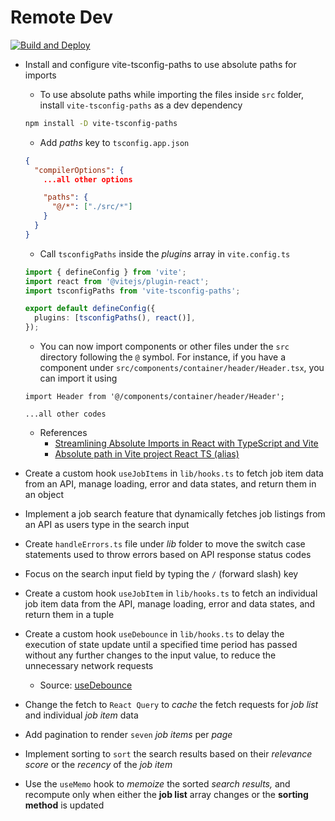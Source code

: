 # Remote Dev

[![Build and Deploy](https://github.com/anmolshah80/rmtdev/actions/workflows/deploy_production.yml/badge.svg)](https://github.com/anmolshah80/rmtdev/actions/workflows/deploy_production.yml)

- Install and configure vite-tsconfig-paths to use absolute paths for imports

  - To use absolute paths while importing the files inside `src` folder, install `vite-tsconfig-paths` as a dev dependency

  ```bash
  npm install -D vite-tsconfig-paths
  ```

  - Add _paths_ key to `tsconfig.app.json`

  ```json
  {
    "compilerOptions": {
      ...all other options

      "paths": {
        "@/*": ["./src/*"]
      }
    }
  }
  ```

  - Call `tsconfigPaths` inside the _plugins_ array in `vite.config.ts`

  ```ts
  import { defineConfig } from 'vite';
  import react from '@vitejs/plugin-react';
  import tsconfigPaths from 'vite-tsconfig-paths';

  export default defineConfig({
    plugins: [tsconfigPaths(), react()],
  });
  ```

  - You can now import components or other files under the `src` directory following the `@` symbol. For instance, if you have a component under `src/components/container/header/Header.tsx`, you can import it using

  ```tsx
  import Header from '@/components/container/header/Header';

  ...all other codes
  ```

  - References
    - [Streamlining Absolute Imports in React with TypeScript and Vite](https://dev.to/mizanrifat/streamlining-absolute-imports-in-react-with-typescript-and-vite-2bpp)
    - [Absolute path in Vite project React TS (alias)](https://gist.github.com/luciaaldana/7343c77b56e02a1ab7ed2903c01a843d)

- Create a custom hook `useJobItems` in `lib/hooks.ts` to fetch job item data from an API, manage loading, error and data states, and return them in an object
- Implement a job search feature that dynamically fetches job listings from an API as users type in the search input
- Create `handleErrors.ts` file under _lib_ folder to move the switch case statements used to throw errors based on API response status codes
- Focus on the search input field by typing the `/` (forward slash) key
- Create a custom hook `useJobItem` in `lib/hooks.ts` to fetch an individual job item data from the API, manage loading, error and data states, and return them in a tuple
- Create a custom hook `useDebounce` in `lib/hooks.ts` to delay the execution of state update until a specified time period has passed without any further changes to the input value, to reduce the unnecessary network requests
  - Source: [useDebounce](https://usehooks.com/usedebounce)
- Change the fetch to `React Query` to _cache_ the fetch requests for _job list_ and individual _job item_ data
- Add pagination to render `seven` _job items_ per _page_
- Implement sorting to `sort` the search results based on their _relevance score_ or the _recency_ of the _job item_
- Use the `useMemo` hook to _memoize_ the sorted _search results,_ and recompute only when either the **job list** array changes or the **sorting method** is updated
